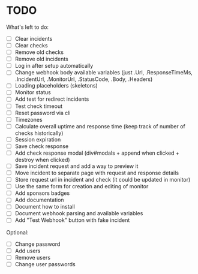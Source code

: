 # TODO

What's left to do:

- [ ] Clear incidents
- [ ] Clear checks
- [ ] Remove old checks
- [ ] Remove old incidents
- [ ] Log in after setup automatically
- [ ] Change webhook body available variables (just .Url, .ResponseTimeMs,
      .IncidentUrl, .MonitorUrl, .StatusCode, .Body, .Headers)
- [ ] Loading placeholders (skeletons)
- [ ] Monitor status
- [ ] Add test for redirect incidents
- [ ] Test check timeout
- [ ] Reset password via cli
- [ ] Timezones
- [ ] Calculate overall uptime and response time (keep track of number of checks
      historically)
- [ ] Session expiration
- [ ] Save check response
- [ ] Add check response modal (div#modals + append when clicked + destroy when
      clicked)
- [ ] Save incident request and add a way to preview it
- [ ] Move incident to separate page with request and response details
- [ ] Store request url in incident and check (it could be updated in monitor)
- [ ] Use the same form for creation and editing of monitor
- [ ] Add sponsors badges
- [ ] Add documentation
- [ ] Document how to install
- [ ] Document webhook parsing and available variables
- [ ] Add "Test Webhook" button with fake incident

Optional:

- [ ] Change password
- [ ] Add users
- [ ] Remove users
- [ ] Change user passwords
